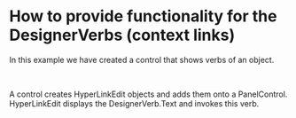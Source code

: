 # How to provide functionality for the DesignerVerbs (context links)


<p>In this example we have created a control that shows verbs of an object.</p><br />
<p>A control creates HyperLinkEdit objects and adds them onto a PanelControl. HyperLinkEdit displays the DesignerVerb.Text and invokes this verb.</p>

<br/>


